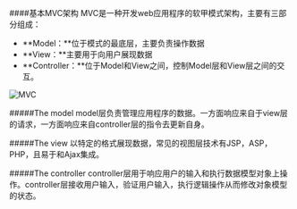 ####基本MVC架构
MVC是一种开发web应用程序的软甲模式架构，主要有三部分组成：
- **Model：**位于模式的最底层，主要负责操作数据
- **View：**主要用于向用户展现数据
- **Controller：**位于Model和View之间，控制Model层和View层之间的交互。

![MVC](http://www.tutorialspoint.com/images/struts-mvc.jpg)

#####The model
model层负责管理应用程序的数据。一方面响应来自于view层的请求，一方面响应来自controller层的指令去更新自身。

#####The view
以特定的格式展现数据，常见的视图层技术有JSP，ASP，PHP，且易于和Ajax集成。

#####The controller
controller层用于响应用户的输入和执行数据模型对象上操作。controller层接收用户输入，验证用户输入，执行逻辑操作从而修改对象模型的状态。
